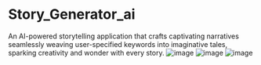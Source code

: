# Story_Generator_ai
An AI-powered storytelling application that crafts captivating narratives seamlessly weaving user-specified keywords into imaginative tales, sparking creativity and wonder with every story.
![image](https://github.com/Ayon-SSP/Story_Generator_ai/assets/80549753/6c870df1-f603-4ce1-8312-82f49f51c993)
![image](https://github.com/Ayon-SSP/Story_Generator_ai/assets/80549753/4dc3e5b0-1f8d-4f8f-ab75-a97d1eea39fa)
![image](https://github.com/Ayon-SSP/Story_Generator_ai/assets/80549753/87e65540-78b8-4470-979e-849b187c77b6)
